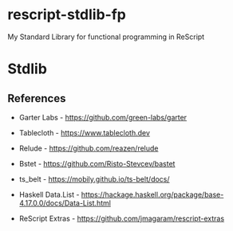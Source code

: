 # rescript-stdlib-fp
My Standard Library for functional programming in ReScript

# Stdlib

## References
* Garter Labs - https://github.com/green-labs/garter 

* Tablecloth - https://www.tablecloth.dev

* Relude - https://github.com/reazen/relude

* Bstet - https://github.com/Risto-Stevcev/bastet

* ts_belt - https://mobily.github.io/ts-belt/docs/  

* Haskell Data.List - https://hackage.haskell.org/package/base-4.17.0.0/docs/Data-List.html  

* ReScript Extras - https://github.com/jmagaram/rescript-extras
